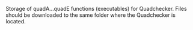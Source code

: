 Storage of quadA...quadE functions (executables) for Quadchecker.
Files should be downloaded to the same folder where the Quadchecker is located.
